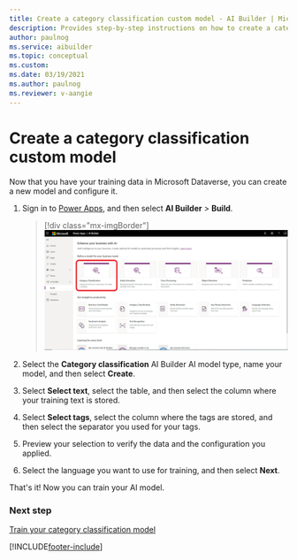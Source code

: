 ```yaml
---
title: Create a category classification custom model - AI Builder | Microsoft Docs
description: Provides step-by-step instructions on how to create a category classification model
author: paulnog
ms.service: aibuilder
ms.topic: conceptual
ms.custom: 
ms.date: 03/19/2021
ms.author: paulnog
ms.reviewer: v-aangie
---
```


# Create a category classification custom model

Now that you have your training data in Microsoft Dataverse, you can create a new model and configure it.

1. Sign in to [Power Apps](https://make.powerapps.com/), and then select **AI Builder** > **Build**.

    > [!div class="mx-imgBorder"]
    > ![Build a category classification model screen](media/build-text-classification-model.png "Build a category classification model screen")

2. Select the **Category classification** AI Builder AI model type, name your model, and then select **Create**.
3. Select **Select text**, select the table, and then select the column where your training text is stored.
4. Select **Select tags**, select the column where the tags are stored, and then select the separator you used for your tags.
5. Preview your selection to verify the data and the configuration you applied.
6. Select the language you want to use for training, and then select **Next**.

That's it! Now you can train your AI model.

### Next step

[Train your category classification model](train-text-classification-model.md)


[!INCLUDE[footer-include](includes/footer-banner.md)]
